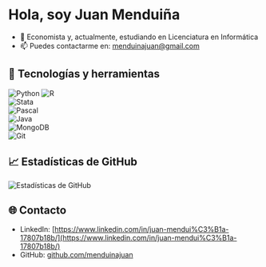 # Hola, soy Juan Menduiña

- 🔭 Economista y, actualmente, estudiando en Licenciatura en Informática 
- 📫 Puedes contactarme en: [menduinajuan@gmail.com](mailto:menduinajuan@gmail.com) 

## 🚀 Tecnologías y herramientas
![Python](https://img.shields.io/badge/Python-3776AB?style=flat-square&logo=python&logoColor=white)
![R](https://img.shields.io/badge/R-276DC3?style=flat-square&logo=r&logoColor=white)  
![Stata](https://img.shields.io/badge/Stata-1A558F?style=flat-square&logo=stata&logoColor=white)  
![Pascal](https://img.shields.io/badge/Pascal-00599C?style=flat-square&logo=pascal&logoColor=white)  
![Java](https://img.shields.io/badge/Java-007396?style=flat-square&logo=java&logoColor=white)  
![MongoDB](https://img.shields.io/badge/MongoDB-47A248?style=flat-square&logo=mongodb&logoColor=white)  
![Git](https://img.shields.io/badge/Git-F05032?style=flat-square&logo=git&logoColor=white)

## 📈 Estadísticas de GitHub
![Estadísticas de GitHub](https://github-readme-stats.vercel.app/api?username=menduinajuan&show_icons=true&theme=radical)

## 🌐 Contacto  
- LinkedIn: [https://www.linkedin.com/in/juan-mendui%C3%B1a-17807b18b/](https://www.linkedin.com/in/juan-mendui%C3%B1a-17807b18b/)  
- GitHub: [github.com/menduinajuan](https://github.com/menduinajuan) 

